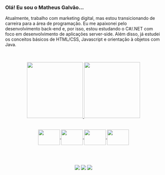 ### Olá! Eu sou o Matheus Galvão...

Atualmente, trabalho com marketing digital, mas estou transicionando de carreira para a área de programação. Eu me apaixonei pelo desenvolvimento back-end e, por isso, estou estudando o C#/.NET com foco em desenvolvimento de aplicações server-side. Além disso, já estudei os conceitos básicos de HTML/CSS, Javascript e orientação à objetos com Java.
<br>
<br>
<br>
<div align="center">
  <a href="https://www.linkedin.com/in/devmatheusgalvao">
  <img height="180em" src="https://github-readme-stats.vercel.app/api?username=devmatheusgalvao&show_icons=true&theme=onedark&include_all_commits=true&count_private=true"/>
  <img height="180em" src="https://github-readme-stats.vercel.app/api/top-langs/?username=devmatheusgalvao&layout=compact&langs_count=7&theme=onedark"/>
</div>
<br>
<div style="display: inline_block" align="center"><br>
  <img align="center" height="50" width="70" src="https://cdn.jsdelivr.net/gh/devicons/devicon/icons/csharp/csharp-original.svg">
  <img align="center" height="50" width="70" src="https://cdn.jsdelivr.net/gh/devicons/devicon/icons/dot-net/dot-net-original.svg">
  <img align="center" height="50" width="70" src="https://cdn.jsdelivr.net/gh/devicons/devicon/icons/dotnetcore/dotnetcore-original.svg">
  <img align="center" height="50" width="70" src="https://cdn.jsdelivr.net/gh/devicons/devicon/icons/postgresql/postgresql-original.svg">
</div>
<br>
  
##
  
<br> 
<div align="center">
  <a href="https://instagram.com/mthsgalvao" target="_blank"><img src="https://img.shields.io/badge/-Instagram-%23E4405F?style=for-the-badge&logo=instagram&logoColor=white" target="_blank"></a>
  <a href="https://www.linkedin.com/in/devmatheusgalvao" target="_blank"><img src="https://img.shields.io/badge/-LinkedIn-%230077B5?style=for-the-badge&logo=linkedin&logoColor=white" target="_blank"></a> 
  <a href = "mailto:matheus.galvao.dev@gmail.com"><img src="https://img.shields.io/badge/-Gmail-%23333?style=for-the-badge&logo=gmail&logoColor=white" target="_blank"></a>
</div>
